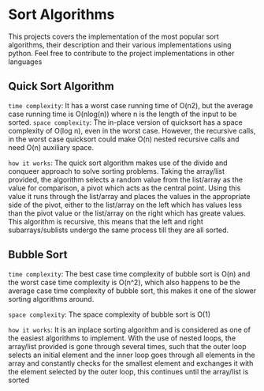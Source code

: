 # Sort Algorithms
This projects covers the implementation of the most popular sort algorithms, their description and their various implementations using python. 
Feel free to contribute to the project implementations in other languages

## Quick Sort Algorithm
`time complexity`: It has a worst case running time of O(n2), but the average case running time is O(nlog(n)) where n is the length of the input to be sorted.
`space complexity`: The in-place version of quicksort has a space complexity of O(log n), even in the worst case. However, the recursive calls, in the worst case quicksort could make O(n) nested recursive calls and need O(n) auxiliary space.

`how it works`: The quick sort algorithm makes use of the divide and conqueer approach to solve sorting problems. Taking the array/list provided, the algorithm selects a random value from the list/array as the value for comparison, a pivot which acts as the central point. Using this value it runs through the list/array and places the values in the appropriate side of the pivot, either to the list/array on the left which has values less than the pivot value or the list/array on the right which has greate values. This algorithm is recursive, this means that the left and right subarrays/sublists undergo the same process till they are all sorted.


## Bubble Sort
`time complexity`: The best case time complexity of bubble sort is O(n) and the worst case time complexity is O(n^2), which also happens to be the average case time complexity of bubble sort, this makes it one of the slower sorting algorithms around.

`space complexity`: The space complexity of bubble sort is O(1)

`how it works`: It is an inplace sorting algorithm and is considered as one of the easiest algorithms to implement. With the use of nested loops, the array/list provided is gone through several times, such that the outer loop selects an initial element and the inner loop goes through all elements in the array and constantly checks for the smallest element and exchanges it with the element selected by the outer loop, this continues until the array/list is sorted